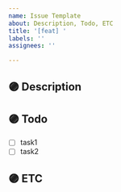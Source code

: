 ```yaml
---
name: Issue Template
about: Description, Todo, ETC
title: '[feat] '
labels: ''
assignees: ''

---
```


## 🟣 Description


## 🟣 Todo
<!--  -->
- [ ] task1
- [ ] task2

## 🟣 ETC
<!-- 레퍼런스, 관련 이슈, 기타 사항 등 작성 -->
